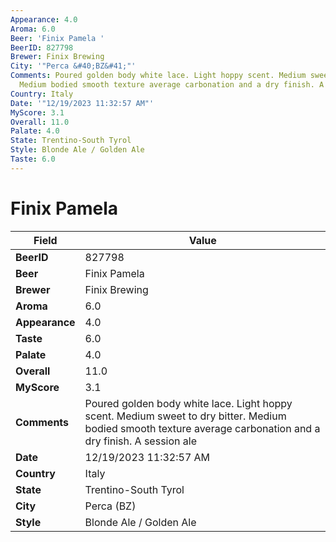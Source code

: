 ```yaml
---
Appearance: 4.0
Aroma: 6.0
Beer: 'Finix Pamela '
BeerID: 827798
Brewer: Finix Brewing
City: '"Perca &#40;BZ&#41;"'
Comments: Poured golden body white lace. Light hoppy scent. Medium sweet to dry bitter.
  Medium bodied smooth texture average carbonation and a dry finish. A session ale
Country: Italy
Date: '"12/19/2023 11:32:57 AM"'
MyScore: 3.1
Overall: 11.0
Palate: 4.0
State: Trentino-South Tyrol
Style: Blonde Ale / Golden Ale
Taste: 6.0
---
```


# Finix Pamela 

| Field         | Value |
|---------------|-------|
| **BeerID** | 827798 |
| **Beer** | Finix Pamela  |
| **Brewer** | Finix Brewing |
| **Aroma** | 6.0 |
| **Appearance** | 4.0 |
| **Taste** | 6.0 |
| **Palate** | 4.0 |
| **Overall** | 11.0 |
| **MyScore** | 3.1 |
| **Comments** | Poured golden body white lace. Light hoppy scent. Medium sweet to dry bitter. Medium bodied smooth texture average carbonation and a dry finish. A session ale |
| **Date** | 12/19/2023 11:32:57 AM |
| **Country** | Italy |
| **State** | Trentino-South Tyrol |
| **City** | Perca &#40;BZ&#41; |
| **Style** | Blonde Ale / Golden Ale |
